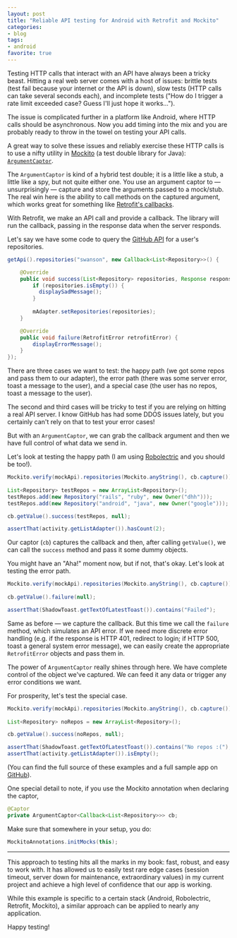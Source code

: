 ```yaml
---
layout: post
title: "Reliable API testing for Android with Retrofit and Mockito"
categories:
- blog
tags:
- android
favorite: true
---
```


Testing HTTP calls that interact with an API have always been a tricky beast.
Hitting a real web server comes with a host of issues: brittle tests (test
fail because your internet or the API is down), slow tests (HTTP calls can
take several seconds each), and incomplete tests ("How do I trigger a rate
limit exceeded case? Guess I'll just hope it works...").

The issue is complicated further in a platform like Android, where HTTP calls
should be asynchronous. Now you add timing into the mix and you are probably
ready to throw in the towel on testing your API calls.

A great way to solve these issues and reliably exercise these HTTP calls is
to use a nifty utility in [Mockito][m] (a test double library for Java): 
[`ArgumentCaptor`][ac].

The `ArgumentCaptor` is kind of a hybrid test double; it is a little like a stub,
a little like a spy, but not quite either one. You use an argument captor to &mdash;
unsurprisingly &mdash; capture and store the arguments passed to a mock/stub.
The real win here is the ability to call methods on the captured argument, which
works great for something like [Retrofit's callbacks][rf].

With Retrofit, we make an API call and provide a callback. The library will
run the callback, passing in the response data when the server responds.

Let's say we have some code to query the [GitHub API][gha] for a user's repositories.

```java
getApi().repositories("swanson", new Callback<List<Repository>>() {

    @Override
    public void success(List<Repository> repositories, Response response) {
        if (repositories.isEmpty()) {
          displaySadMessage();
        }
            
        mAdapter.setRepositories(repositories);
    }

    @Override
    public void failure(RetrofitError retrofitError) {
        displayErrorMessage();
    }
});
```

There are three cases we want to test: the happy path (we got some repos and
pass them to our adapter), the error path (there was some server error, toast
a message to the user), and a special case (the user has no repos, toast a 
message to the user).

The second and third cases will be tricky to test if you are relying on hitting
a real API server. I know GitHub has had some DDOS issues lately, but you certainly
can't rely on that to test your error cases!

But with an `ArgumentCaptor`, we can grab the callback argument and then we have
full control of what data we send in.

Let's look at testing the happy path (I am using [Robolectric][r] and you should
be too!).

```java
Mockito.verify(mockApi).repositories(Mockito.anyString(), cb.capture());
        
List<Repository> testRepos = new ArrayList<Repository>();
testRepos.add(new Repository("rails", "ruby", new Owner("dhh")));
testRepos.add(new Repository("android", "java", new Owner("google")));

cb.getValue().success(testRepos, null);

assertThat(activity.getListAdapter()).hasCount(2);
```

Our captor (`cb`) captures the callback and then, after calling `getValue()`, we
can call the `success` method and pass it some dummy objects.

You might have an "Aha!" moment now, but if not, that's okay. Let's look at
testing the error path.

```java
Mockito.verify(mockApi).repositories(Mockito.anyString(), cb.capture());
            
cb.getValue().failure(null);

assertThat(ShadowToast.getTextOfLatestToast()).contains("Failed");
```

Same as before &mdash; we capture the callback. But this time we call the 
`failure` method, which simulates an API error. If we need more discrete error
handling (e.g. if the response is HTTP 401, redirect to login; if HTTP 500, 
toast a general system error message), we can easily create the appropriate
`RetrofitError` objects and pass them in.

The power of `ArgumentCaptor` really shines through here. We have complete
control of the object we've captured. We can feed it any data or trigger any 
error conditions we want.

For prosperity, let's test the special case.

```java
Mockito.verify(mockApi).repositories(Mockito.anyString(), cb.capture());
            
List<Repository> noRepos = new ArrayList<Repository>();

cb.getValue().success(noRepos, null);

assertThat(ShadowToast.getTextOfLatestToast()).contains("No repos :(");
assertThat(activity.getListAdapter()).isEmpty();
```

(You can find the full source of these examples and a full sample app on 
[GitHub][gh]).

One special detail to note, if you use the Mockito annotation when declaring
the captor,

```java
@Captor
private ArgumentCaptor<Callback<List<Repository>>> cb;
```

Make sure that somewhere in your setup, you do:

```java
MockitoAnnotations.initMocks(this);
```

---

This approach to testing hits all the marks in my book: fast, robust, and easy
to work with. It has allowed us to easily test rare edge cases (session timeout,
server down for maintenance, extraordinary values) in my current project and
achieve a high level of confidence that our app is working.

While this example is specific to a certain stack (Android, Robolectric,
Retrofit, Mockito), a similar approach can be applied to nearly any application.

Happy testing!

[m]: https://code.google.com/p/mockito/
[gha]: http://developer.github.com/v3/repos/#list-user-repositories
[ac]: http://docs.mockito.googlecode.com/hg/org/mockito/ArgumentCaptor.html
[rf]: http://square.github.io/retrofit/
[r]: http://robolectric.org/
[gh]: https://github.com/swanson/retrofit-demo/blob/master/Octodroid/test/com/swanson/octodroid/test/MainActivityTest.java


